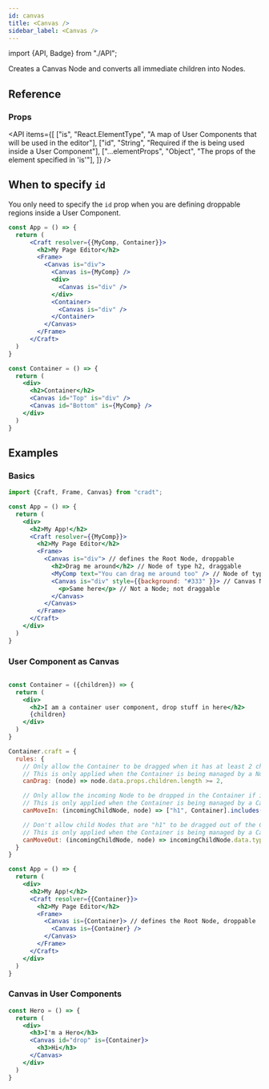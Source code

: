 ```yaml
---
id: canvas
title: <Canvas />
sidebar_label: <Canvas />
---
```


import {API, Badge} from "./API";

<Badge type="component" />

Creates a Canvas Node and converts all immediate children into Nodes.


## Reference
### Props
<API items={[
  ["is", "React.ElementType", "A map of User Components that will be used in the editor"],
  ["id", "String", "Required if the <Canvas /> is being used inside a User Component"],
  ["...elementProps", "Object", "The props of the element specified in 'is'"],
]} /> 


## When to specify `id`
You only need to specify the `id` prop when you are defining droppable regions inside a User Component.
```jsx {6,7,9,12,24-25}
const App = () => {
  return (
      <Craft resolver={{MyComp, Container}}>
        <h2>My Page Editor</h2>
        <Frame> 
          <Canvas is="div"> 
            <Canvas is={MyComp} /> 
            <div>
              <Canvas is="div" /> 
            </div>
            <Container>
              <Canvas is="div" /> 
            </Container>
          </Canvas>
        </Frame>
      </Craft>
  )
}

const Container = () => {
  return (
    <div>
      <h2>Container</h2>
      <Canvas id="Top" is="div" />
      <Canvas id="Bottom" is={MyComp} />
    </div>
  )
}
```

## Examples

### Basics
```jsx 
import {Craft, Frame, Canvas} from "cradt";

const App = () => {
  return (
    <div>
      <h2>My App!</h2>
      <Craft resolver={{MyComp}}>
        <h2>My Page Editor</h2>
        <Frame> 
          <Canvas is="div"> // defines the Root Node, droppable
            <h2>Drag me around</h2> // Node of type h2, draggable
            <MyComp text="You can drag me around too" /> // Node of type MyComp, draggable
            <Canvas is="div" style={{background: "#333" }}> // Canvas Node of type div, draggable and droppable
              <p>Same here</p> // Not a Node; not draggable
            </Canvas>
          </Canvas>
        </Frame>
      </Craft>
    </div>
  )
}
```

### User Component as Canvas
```jsx

const Container = ({children}) => {
  return (
    <div>
      <h2>I am a container user component, drop stuff in here</h2>
      {children}
    </div>
  )
}

Container.craft = {
  rules: {
    // Only allow the Container to be dragged when it has at least 2 children
    // This is only applied when the Container is being managed by a Node that is a child of a Canvas Node
    canDrag: (node) => node.data.props.children.length >= 2,

    // Only allow the incoming Node to be dropped in the Container if its a "h1" or a "Container" user element
    // This is only applied when the Container is being managed by a Canvas Node
    canMoveIn: (incomingChildNode, node) => ["h1", Container].includes(incomingChildNode.data.type),

    // Don't allow child Nodes that are "h1" to be dragged out of the Container
    // This is only applied when the Container is being managed by a Canvas Node
    canMoveOut: (incomingChildNode, node) => incomingChildNode.data.type != "h1"
  }
}

const App = () => {
  return (
    <div>
      <h2>My App!</h2>
      <Craft resolver={{Container}}>
        <h2>My Page Editor</h2>
        <Frame> 
          <Canvas is={Container}> // defines the Root Node, droppable
            <Canvas is={Container} />
          </Canvas>
        </Frame>
      </Craft>
    </div>
  )
}
```

### Canvas in User Components

```jsx {5}
const Hero = () => {
  return (
    <div>
      <h3>I'm a Hero</h3>
      <Canvas id="drop" is={Container}>
        <h3>Hi</h3>
      </Canvas>
    </div>
  )
}
```
